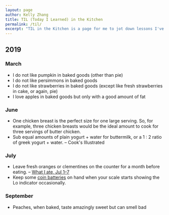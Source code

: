 ```yaml
---
layout: page
author: Kelly Zhang
title: TIL (Today I Learned) in the Kitchen
permalink: /til/
excerpt: "TIL in the Kitchen is a page for me to jot down lessons I've learned from cooking on a daily basis. I am by no means a good cook yet, but I hope that collecting all the insights I gain will turn me into a better one."
---
```


## 2019

### March

- I do not like pumpkin in baked goods (other than pie)
- I do not like persimmons in baked goods
- I do not like strawberries in baked goods (except like fresh strawberries in cake, or again, pie)
- I love apples in baked goods but only with a good amount of fat

### June

* One chicken breast is the perfect size for one large serving. So, for example, three chicken breasts would be the ideal amount to cook for three servings of butter chicken.
* Sub equal amounts of plain yogurt + water for buttermilk, or a 1 : 2 ratio of greek yogurt + water. – Cook's Illustrated

### July

* Leave fresh oranges or clementines on the counter for a month before eating. – [What I ate, Jul 1–7](/food/foodventures/what-i-ate-jul-1-7/#older-oranges-taste-better)
* Keep some [coin batteries](https://amzn.to/2XAhHrA) on hand when your scale starts showing the Lo indicator occasionally.

### September

- Peaches, when baked, taste amazingly sweet but can smell bad
